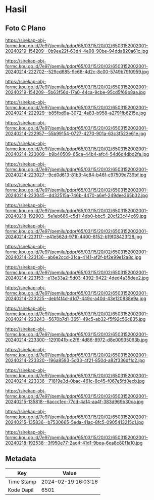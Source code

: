 # Hasil

## Foto C Plano

https://sirekap-obj-formc.kpu.go.id/7e97/pemilu/pdpr/65/03/15/20/02/6503152002001-20240219-154209--0b9ee22f-63d4-4e98-90be-94dda820a61c.jpg

https://sirekap-obj-formc.kpu.go.id/7e97/pemilu/pdpr/65/03/15/20/02/6503152002001-20240214-222702--529cd685-9c68-4d2c-8c00-5749b79f0959.jpg

https://sirekap-obj-formc.kpu.go.id/7e97/pemilu/pdpr/65/03/15/20/02/6503152002001-20240219-154209--5b63f56d-17a0-44ca-9cbe-95cd5f69b8aa.jpg

https://sirekap-obj-formc.kpu.go.id/7e97/pemilu/pdpr/65/03/15/20/02/6503152002001-20240214-222929--b85fbd9a-3072-4a83-b958-a2791fb6215e.jpg

https://sirekap-obj-formc.kpu.go.id/7e97/pemilu/pdpr/65/03/15/20/02/6503152002001-20240214-222957--55b99154-0727-4270-901a-63c3f523e61e.jpg

https://sirekap-obj-formc.kpu.go.id/7e97/pemilu/pdpr/65/03/15/20/02/6503152002001-20240214-223009--b9b40509-65ca-44b4-afc4-54d6d4dbd2fa.jpg

https://sirekap-obj-formc.kpu.go.id/7e97/pemilu/pdpr/65/03/15/20/02/6503152002001-20240214-223027--9cd0d613-81b3-4c84-b46f-c97509d739bf.jpg

https://sirekap-obj-formc.kpu.go.id/7e97/pemilu/pdpr/65/03/15/20/02/6503152002001-20240214-223045--dd32515a-746b-4470-a6ef-249dee365b32.jpg

https://sirekap-obj-formc.kpu.go.id/7e97/pemilu/pdpr/65/03/15/20/02/6503152002001-20240218-192903--5e1eb686-c5d1-4db0-bbc5-20cf23c44c69.jpg

https://sirekap-obj-formc.kpu.go.id/7e97/pemilu/pdpr/65/03/15/20/02/6503152002001-20240214-223117--e41e562d-971f-4400-8152-b19f08423f28.jpg

https://sirekap-obj-formc.kpu.go.id/7e97/pemilu/pdpr/65/03/15/20/02/6503152002001-20240214-223136--ab6e2ccd-31ca-4141-af2f-bf2e99e12a8c.jpg

https://sirekap-obj-formc.kpu.go.id/7e97/pemilu/pdpr/65/03/15/20/02/6503152002001-20240214-223153--e13e33a2-5d03-4392-9422-4ded4a35dee2.jpg

https://sirekap-obj-formc.kpu.go.id/7e97/pemilu/pdpr/65/03/15/20/02/6503152002001-20240214-223225--debf4f4d-d1d7-449c-a40d-43e120838e9a.jpg

https://sirekap-obj-formc.kpu.go.id/7e97/pemilu/pdpr/65/03/15/20/02/6503152002001-20240214-223243--5670b7d1-3651-49c5-ab32-f5f92c56c835.jpg

https://sirekap-obj-formc.kpu.go.id/7e97/pemilu/pdpr/65/03/15/20/02/6503152002001-20240214-223300--1291041b-c2f6-4d86-8972-d8e00935063b.jpg

https://sirekap-obj-formc.kpu.go.id/7e97/pemilu/pdpr/65/03/15/20/02/6503152002001-20240214-223320--196a8593-5d33-4f21-850d-a82f336df1c2.jpg

https://sirekap-obj-formc.kpu.go.id/7e97/pemilu/pdpr/65/03/15/20/02/6503152002001-20240214-223336--71819e3d-0bac-461c-8c45-f067e5fd0ecb.jpg

https://sirekap-obj-formc.kpu.go.id/7e97/pemilu/pdpr/65/03/15/20/02/6503152002001-20240215-135818--6accc1ec-77cd-4a14-aa4f-383d969b30ca.jpg

https://sirekap-obj-formc.kpu.go.id/7e97/pemilu/pdpr/65/03/15/20/02/6503152002001-20240215-135836--b7530665-5eda-41ac-8fc5-0905413215c1.jpg

https://sirekap-obj-formc.kpu.go.id/7e97/pemilu/pdpr/65/03/15/20/02/6503152002001-20240218-192538--3f950e77-2ac4-41d1-9bea-6ea8c80f1a10.jpg


## Metadata

| Key        | Value               |
| ---------- | ------------------- |
| Time Stamp | 2024-02-19 16:03:16 |
| Kode Dapil | 6501                |



